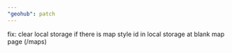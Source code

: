 ```yaml
---
"geohub": patch
---
```


fix: clear local storage if there is map style id in local storage at blank map page (/maps)
